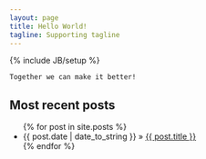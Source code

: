 ```yaml
---
layout: page
title: Hello World!
tagline: Supporting tagline
---
```

{% include JB/setup %}

`Together we can make it better!`

## Most recent posts
<ul class="posts">
  {% for post in site.posts %}
    <li><span>{{ post.date | date_to_string }}</span> &raquo; <a href="{{ BASE_PATH }}{{ post.url }}">{{ post.title }}</a></li>
  {% endfor %}
</ul>
